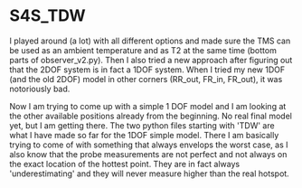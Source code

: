 # S4S_TDW

I played around (a lot) with all different options and made sure the TMS can be used as an ambient temperature and as T2 at the same time (bottom parts of observer_v2.py). Then I also tried a new approach after figuring out that the 2DOF system is in fact a 1DOF system. When I tried my new 1DOF (and the old 2DOF) model in other corners (RR_out, FR_in, FR_out), it was notoriously bad. 

Now I am trying to come up with a simple 1 DOF model and I am looking at the other available positions already from the beginning. No real final model yet, but I am getting there. The two python files starting with 'TDW' are what I have made so far for the 1DOF simple model. There I am basically trying to come of with something that always envelops the worst case, as I also know that the probe measurements are not perfect and  not always on the exact location of the hottest point. They are in fact always 'underestimating' and they will never measure higher than the real hotspot.
